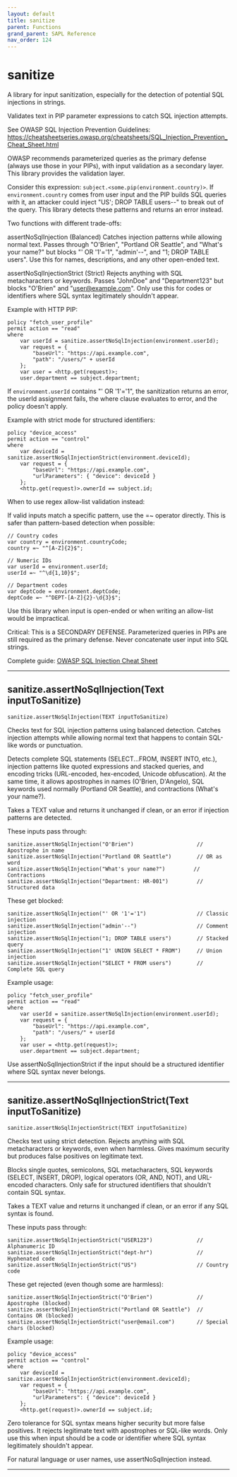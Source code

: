 ```yaml
---
layout: default
title: sanitize
parent: Functions
grand_parent: SAPL Reference
nav_order: 124
---
```

# sanitize

A library for input sanitization, especially for the detection
of potential SQL injections in strings.

Validates text in PIP parameter expressions to catch SQL injection attempts.

See OWASP SQL Injection Prevention Guidelines:
https://cheatsheetseries.owasp.org/cheatsheets/SQL_Injection_Prevention_Cheat_Sheet.html

OWASP recommends parameterized queries as the primary defense (always use those in your PIPs),
with input validation as a secondary layer. This library provides the validation layer.

Consider this expression: ```subject.<some.pip(environment.country)>```. If ```environment.country```
comes from user input and the PIP builds SQL queries with it, an attacker could inject "US'; DROP TABLE users--"
to break out of the query. This library detects these patterns and returns an error instead.

Two functions with different trade-offs:

assertNoSqlInjection (Balanced)
Catches injection patterns while allowing normal text. Passes through "O'Brien", "Portland OR Seattle",
and "What's your name?" but blocks "' OR '1'='1", "admin'--", and "1; DROP TABLE users". Use this for
names, descriptions, and any other open-ended text.

assertNoSqlInjectionStrict (Strict)
Rejects anything with SQL metacharacters or keywords. Passes "JohnDoe" and "Department123" but blocks
"O'Brien" and "user@example.com". Only use this for codes or identifiers where SQL syntax legitimately
shouldn't appear.

Example with HTTP PIP:
```
policy "fetch_user_profile"
permit action == "read"
where
    var userId = sanitize.assertNoSqlInjection(environment.userId);
    var request = {
        "baseUrl": "https://api.example.com",
        "path": "/users/" + userId
    };
    var user = <http.get(request)>;
    user.department == subject.department;
```

If ```environment.userId``` contains "' OR '1'='1", the sanitization returns an error, the userId
assignment fails, the where clause evaluates to error, and the policy doesn't apply.

Example with strict mode for structured identifiers:
```
policy "device_access"
permit action == "control"
where
    var deviceId = sanitize.assertNoSqlInjectionStrict(environment.deviceId);
    var request = {
        "baseUrl": "https://api.example.com",
        "urlParameters": { "device": deviceId }
    };
    <http.get(request)>.ownerId == subject.id;
```

When to use regex allow-list validation instead:

If valid inputs match a specific pattern, use the =~ operator directly. This is safer than
pattern-based detection when possible:

```
// Country codes
var country = environment.countryCode;
country =~ "^[A-Z]{2}$";

// Numeric IDs
var userId = environment.userId;
userId =~ "^\d{1,10}$";

// Department codes
var deptCode = environment.deptCode;
deptCode =~ "^DEPT-[A-Z]{2}-\d{3}$";
```

Use this library when input is open-ended or when writing an allow-list would be impractical.

Critical: This is a SECONDARY DEFENSE. Parameterized queries in PIPs are still required as the primary
defense. Never concatenate user input into SQL strings.

Complete guide: [OWASP SQL Injection Cheat Sheet](https://cheatsheetseries.owasp.org/cheatsheets/SQL_Injection_Prevention_Cheat_Sheet.html)


---

## sanitize.assertNoSqlInjection(Text inputToSanitize)

```sanitize.assertNoSqlInjection(TEXT inputToSanitize)```

Checks text for SQL injection patterns using balanced detection. Catches injection attempts while
allowing normal text that happens to contain SQL-like words or punctuation.

Detects complete SQL statements (SELECT...FROM, INSERT INTO, etc.), injection patterns like quoted
expressions and stacked queries, and encoding tricks (URL-encoded, hex-encoded, Unicode obfuscation).
At the same time, it allows apostrophes in names (O'Brien, D'Angelo), SQL keywords used normally
(Portland OR Seattle), and contractions (What's your name?).

Takes a TEXT value and returns it unchanged if clean, or an error if injection patterns are detected.

These inputs pass through:
```
sanitize.assertNoSqlInjection("O'Brien")                    // Apostrophe in name
sanitize.assertNoSqlInjection("Portland OR Seattle")        // OR as word
sanitize.assertNoSqlInjection("What's your name?")         // Contractions
sanitize.assertNoSqlInjection("Department: HR-001")         // Structured data
```

These get blocked:
```
sanitize.assertNoSqlInjection("' OR '1'='1")                // Classic injection
sanitize.assertNoSqlInjection("admin'--")                   // Comment injection
sanitize.assertNoSqlInjection("1; DROP TABLE users")        // Stacked query
sanitize.assertNoSqlInjection("1' UNION SELECT * FROM")     // Union injection
sanitize.assertNoSqlInjection("SELECT * FROM users")        // Complete SQL query
```

Example usage:
```
policy "fetch_user_profile"
permit action == "read"
where
    var userId = sanitize.assertNoSqlInjection(environment.userId);
    var request = {
        "baseUrl": "https://api.example.com",
        "path": "/users/" + userId
    };
    var user = <http.get(request)>;
    user.department == subject.department;
```

Use assertNoSqlInjectionStrict if the input should be a structured identifier where SQL syntax never belongs.


---

## sanitize.assertNoSqlInjectionStrict(Text inputToSanitize)

```sanitize.assertNoSqlInjectionStrict(TEXT inputToSanitize)```

Checks text using strict detection. Rejects anything with SQL metacharacters or keywords, even when harmless.
Gives maximum security but produces false positives on legitimate text.

Blocks single quotes, semicolons, SQL metacharacters, SQL keywords (SELECT, INSERT, DROP), logical
operators (OR, AND, NOT), and URL-encoded characters. Only safe for structured identifiers that shouldn't
contain SQL syntax.

Takes a TEXT value and returns it unchanged if clean, or an error if any SQL syntax is found.

These inputs pass through:
```
sanitize.assertNoSqlInjectionStrict("USER123")              // Alphanumeric ID
sanitize.assertNoSqlInjectionStrict("dept-hr")              // Hyphenated code
sanitize.assertNoSqlInjectionStrict("US")                   // Country code
```

These get rejected (even though some are harmless):
```
sanitize.assertNoSqlInjectionStrict("O'Brien")              // Apostrophe (blocked)
sanitize.assertNoSqlInjectionStrict("Portland OR Seattle")  // Contains OR (blocked)
sanitize.assertNoSqlInjectionStrict("user@email.com")       // Special chars (blocked)
```

Example usage:
```
policy "device_access"
permit action == "control"
where
    var deviceId = sanitize.assertNoSqlInjectionStrict(environment.deviceId);
    var request = {
        "baseUrl": "https://api.example.com",
        "urlParameters": { "device": deviceId }
    };
    <http.get(request)>.ownerId == subject.id;
```

Zero tolerance for SQL syntax means higher security but more false positives. It rejects legitimate text
with apostrophes or SQL-like words. Only use this when input should be a code or identifier where SQL
syntax legitimately shouldn't appear.

For natural language or user names, use assertNoSqlInjection instead.


---


